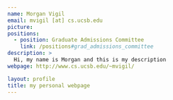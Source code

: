 ```yaml
---
name: Morgan Vigil
email: mvigil [at] cs.ucsb.edu
picture:
positions:
  - position: Graduate Admissions Committee
    link: /positions#grad_admissions_committee
description: >
  Hi, my name is Morgan and this is my description
webpage: http://www.cs.ucsb.edu/~mvigil/

layout: profile
title: my personal webpage
---
```

